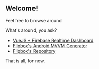 ## Welcome!

Feel free to browse around

What's around, you ask?

* [VueJS + Firebase Realtime Dashboard](https://aqidd.github.io/realtime-dashboard/)
* [Flipbox's Android MVVM Generator](http://mvvm.flipbox.co.id)
* [Flipbox's Repository](https://github.com/flipboxstudio)

That is all, for now.
